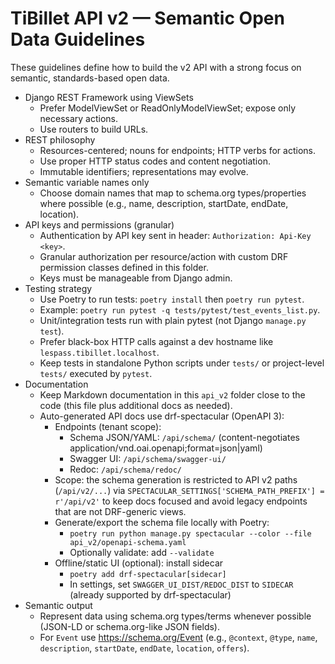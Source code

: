 # TiBillet API v2 — Semantic Open Data Guidelines

These guidelines define how to build the v2 API with a strong focus on semantic, standards-based open data.

- Django REST Framework using ViewSets
  - Prefer ModelViewSet or ReadOnlyModelViewSet; expose only necessary actions.
  - Use routers to build URLs.
- REST philosophy
  - Resources-centered; nouns for endpoints; HTTP verbs for actions.
  - Use proper HTTP status codes and content negotiation.
  - Immutable identifiers; representations may evolve.
- Semantic variable names only
  - Choose domain names that map to schema.org types/properties where possible (e.g., name, description, startDate, endDate, location).
- API keys and permissions (granular)
  - Authentication by API key sent in header: `Authorization: Api-Key <key>`.
  - Granular authorization per resource/action with custom DRF permission classes defined in this folder.
  - Keys must be manageable from Django admin.
- Testing strategy
  - Use Poetry to run tests: `poetry install` then `poetry run pytest`.
  - Example: `poetry run pytest -q tests/pytest/test_events_list.py`.
  - Unit/integration tests run with plain pytest (not Django `manage.py test`).
  - Prefer black-box HTTP calls against a dev hostname like `lespass.tibillet.localhost`.
  - Keep tests in standalone Python scripts under `tests/` or project-level `tests/` executed by `pytest`.
- Documentation
  - Keep Markdown documentation in this `api_v2` folder close to the code (this file plus additional docs as needed).
  - Auto-generated API docs use drf-spectacular (OpenAPI 3):
    - Endpoints (tenant scope):
      - Schema JSON/YAML: `/api/schema/` (content-negotiates application/vnd.oai.openapi;format=json|yaml)
      - Swagger UI: `/api/schema/swagger-ui/`
      - Redoc: `/api/schema/redoc/`
    - Scope: the schema generation is restricted to API v2 paths (`/api/v2/...`) via
      `SPECTACULAR_SETTINGS['SCHEMA_PATH_PREFIX'] = r'/api/v2'` to keep docs focused and avoid
      legacy endpoints that are not DRF-generic views.
    - Generate/export the schema file locally with Poetry:
      - `poetry run python manage.py spectacular --color --file api_v2/openapi-schema.yaml`
      - Optionally validate: add `--validate`
    - Offline/static UI (optional): install sidecar
      - `poetry add drf-spectacular[sidecar]`
      - In settings, set `SWAGGER_UI_DIST/REDOC_DIST` to `SIDECAR` (already supported by drf-spectacular)
- Semantic output
  - Represent data using schema.org types/terms whenever possible (JSON-LD or schema.org-like JSON fields).
  - For `Event` use https://schema.org/Event (e.g., `@context`, `@type`, `name`, `description`, `startDate`, `endDate`, `location`, `offers`).
